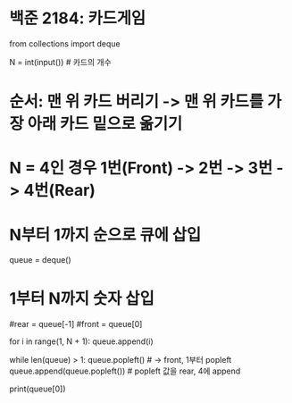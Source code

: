 # 백준 2184: 카드게임
from collections import deque

N = int(input()) # 카드의 개수

# 순서: 맨 위 카드 버리기 -> 맨 위 카드를 가장 아래 카드 밑으로 옮기기
# N = 4인 경우 1번(Front) -> 2번 -> 3번 -> 4번(Rear)
# N부터 1까지 순으로 큐에 삽입

queue = deque()
# 1부터 N까지 숫자 삽입
#rear = queue[-1]
#front = queue[0]

for i in range(1, N + 1):
    queue.append(i)

while len(queue) > 1:
    queue.popleft() # -> front, 1부터 popleft
    queue.append(queue.popleft()) # popleft 값을  rear, 4에 append

print(queue[0])
